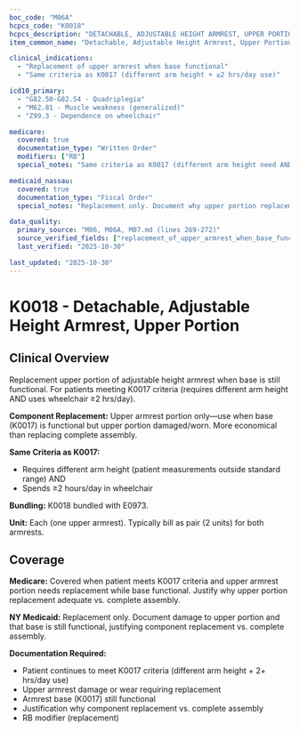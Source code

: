 ```yaml
---
boc_code: "M06A"
hcpcs_code: "K0018"
hcpcs_description: "DETACHABLE, ADJUSTABLE HEIGHT ARMREST, UPPER PORTION, REPLACEMENT ONLY, EACH"
item_common_name: "Detachable, Adjustable Height Armrest, Upper Portion"

clinical_indications:
  - "Replacement of upper armrest when base functional"
  - "Same criteria as K0017 (different arm height + ≥2 hrs/day use)"

icd10_primary:
  - "G82.50-G82.54 - Quadriplegia"
  - "M62.81 - Muscle weakness (generalized)"
  - "Z99.3 - Dependence on wheelchair"

medicare:
  covered: true
  documentation_type: "Written Order"
  modifiers: ["RB"]
  special_notes: "Same criteria as K0017 (different arm height need AND ≥2 hrs/day use). Justify why upper portion vs. complete assembly (K0017). Bundled with E0973."

medicaid_nassau:
  covered: true
  documentation_type: "Fiscal Order"
  special_notes: "Replacement only. Document why upper portion replacement sufficient vs. complete armrest assembly."

data_quality:
  primary_source: "M06, M06A, M07.md (lines 269-272)"
  source_verified_fields: ["replacement_of_upper_armrest_when_base_functional", "same_criteria_as_k0017", "bundled_with_e0973"]
  last_verified: "2025-10-30"

last_updated: "2025-10-30"
---
```


# K0018 - Detachable, Adjustable Height Armrest, Upper Portion

## Clinical Overview

Replacement upper portion of adjustable height armrest when base is still functional. For patients meeting K0017 criteria (requires different arm height AND uses wheelchair ≥2 hrs/day).

**Component Replacement:** Upper armrest portion only—use when base (K0017) is functional but upper portion damaged/worn. More economical than replacing complete assembly.

**Same Criteria as K0017:**
- Requires different arm height (patient measurements outside standard range) AND
- Spends ≥2 hours/day in wheelchair

**Bundling:** K0018 bundled with E0973.

**Unit:** Each (one upper armrest). Typically bill as pair (2 units) for both armrests.

## Coverage

**Medicare:** Covered when patient meets K0017 criteria and upper armrest portion needs replacement while base functional. Justify why upper portion replacement adequate vs. complete assembly.

**NY Medicaid:** Replacement only. Document damage to upper portion and that base is still functional, justifying component replacement vs. complete assembly.

**Documentation Required:**
- Patient continues to meet K0017 criteria (different arm height + 2+ hrs/day use)
- Upper armrest damage or wear requiring replacement
- Armrest base (K0017) still functional
- Justification why component replacement vs. complete assembly
- RB modifier (replacement)
